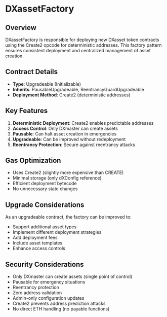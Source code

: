# DXassetFactory

## Overview

DXassetFactory is responsible for deploying new DXasset token contracts using the Create2 opcode for deterministic addresses. This factory pattern ensures consistent deployment and centralized management of asset creation.

## Contract Details

- **Type**: Upgradeable (Initializable)
- **Inherits**: PausableUpgradeable, ReentrancyGuardUpgradeable
- **Deployment Method**: Create2 (deterministic addresses)

## Key Features

1. **Deterministic Deployment**: Create2 enables predictable addresses
2. **Access Control**: Only DXmaster can create assets
3. **Pausable**: Can halt asset creation in emergencies
4. **Upgradeable**: Can be improved without redeployment
5. **Reentrancy Protection**: Secure against reentrancy attacks

## Gas Optimization

- Uses Create2 (slightly more expensive than CREATE)
- Minimal storage (only dXConfig reference)
- Efficient deployment bytecode
- No unnecessary state changes

## Upgrade Considerations

As an upgradeable contract, the factory can be improved to:
- Support additional asset types
- Implement different deployment strategies
- Add deployment fees
- Include asset templates
- Enhance access controls

## Security Considerations

- Only DXmaster can create assets (single point of control)
- Pausable for emergency situations
- Reentrancy protection
- Zero address validation
- Admin-only configuration updates
- Create2 prevents address prediction attacks
- No direct ETH handling (no payable functions)